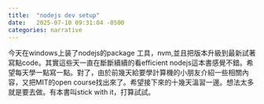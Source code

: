 ```yaml
---
title:  "nodejs dev setup"
date:   2025-07-10 09:31:04 -0500
categories: narrative
---
```

今天在windows上装了nodejs的package 工具，nvm,並且把版本升級到最新試著寫點code。其實這些天一直在斷斷續續的看efficient nodejs這本書感覺不錯。希望每天學一點寫一點。對了，由於前幾天給要學計算機的小朋友介紹一些相關內容，又把MIT的open course找出來了。希望接下來的十幾天溫習一邊。想法太多就是要去做。有本書叫stick with it，打算試試。